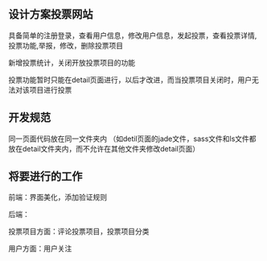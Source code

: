 ## 设计方案投票网站 ##

具备简单的注册登录，查看用户信息，修改用户信息，发起投票，查看投票详情,投票功能,举报，修改，删除投票项目

新增投票统计，关闭开放投票项目的功能

投票功能暂时只能在detail页面进行，以后才改进，而当投票项目关闭时，用户无法对该项目进行投票

## 开发规范 ##
同一页面代码放在同一文件夹内
（如detil页面的jade文件，sass文件和ls文件都放在detail文件夹内，而不允许在其他文件夹修改detail页面）

## 将要进行的工作 ##
前端：界面美化，添加验证规则

后端：

  投票项目方面：评论投票项目，投票项目分类

  用户方面：用户关注


